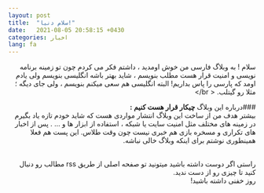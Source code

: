 ```yaml
---
layout: post
title:  "سلام دنیا!"
date:   2021-08-05 20:58:15 +0430
categories: اخبار
lang: fa
---
```

<div dir="rtl">
  
  سلام ! به وبلاگ فارسی من خوش اومدید ، داشتم فکر می کردم چون تو زمینه برنامه نویسی و امنیت قرار هست مطلب بنویسم ، شاید بهتر باشه انگلیسی بنویسم ولی یادم اومد که پارسی را پاس بداریم!
  البته انگلیسی هم سعی میکنم بنویسم ، ولی جای دیگه ؛ مثلا رو گیتلب.
< br/>
  
  ###درباره این وبلاگ
  **چیکار قرار هست کنیم :**<br/>
  بیشتر هدف من از ساخت این وبلاگ انتشار مواردی هست که شاید خودم تازه یاد بگیرم در زمینه های مختلف مثل امنیت سایت یا شبکه ، استفاده از ابزار ها و ... .
  پس از اخبار های تکراری و مسخره بازی هم خبری نیست چون وقت طلاس.
  این پست هم فعلا همینطوری نوشتم برای اینکه وبلاگ خالی نباشه.
  
  <br/>
  راستی اگر دوست داشته باشید میتونید تو صفحه اصلی از طریق rss مطالب رو دنبال کنید تا چیزی رو از دست ندید.
  <br/>
  روز خفنی داشته باشید!
